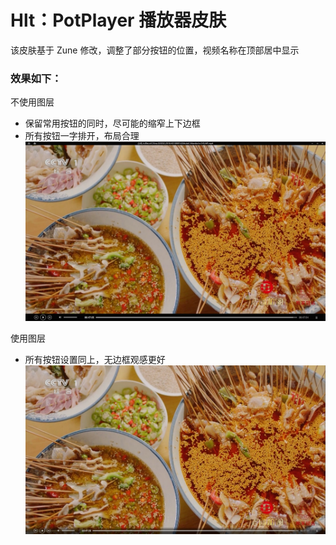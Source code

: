 # Hlt：PotPlayer 播放器皮肤  
该皮肤基于 Zune 修改，调整了部分按钮的位置，视频名称在顶部居中显示
### 效果如下：  
不使用图层  
- 保留常用按钮的同时，尽可能的缩窄上下边框
- 所有按钮一字排开，布局合理  
![](https://github.com/leaicc/Image/blob/main/Hlt/SP20220822215916.jpg)
    
使用图层  
- 所有按钮设置同上，无边框观感更好
![](https://github.com/leaicc/Image/blob/main/Hlt/SP20220822215731.jpg)
